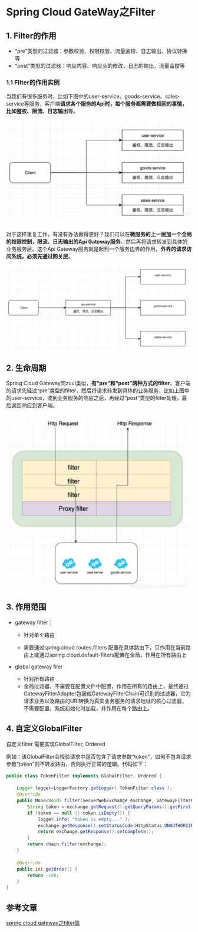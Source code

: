# Spring Cloud GateWay之Filter

## 1. Filter的作用

- “pre”类型的过滤器：参数校验、权限校验、流量监控、日志输出、协议转换等
- “post”类型的过滤器：响应内容、响应头的修改，日志的输出，流量监控等

### 1.1 Filter的作用实例

当我们有很多服务时，比如下图中的user-service、goods-service、sales-service等服务，客户端**请求各个服务的Api时，每个服务都需要做相同的事情，比如鉴权、限流、日志输出**等。

![image-20200119210223296](./img/image-20200119210223296.png)

对于这样重复工作，有没有办法做得更好？我们可以在**微服务的上一层加一个全局的权限控制，限流、日志输出的Api Gateway服务**。然后再将请求转发到具体的业务服务层。这个Api Gateway服务就是起到一个服务边界的作用，**外界的请求访问系统，必须先通过网关层**。

![image-20200119210408713](./img/image-20200119210408713.png)

## 2. 生命周期

Spring Cloud Gateway同zuul类似，**有“pre”和“post”两种方式的filter**。客户端的请求先经过“pre”类型的filter，然后将请求转发到具体的业务服务，比如上图中的user-service，收到业务服务的响应之后，再经过“post”类型的filter处理，最后返回响应到客户端。

![image-20200119210640782](./img/image-20200119210640782.png)

## 3. 作用范围

- gateway filter：

  - 针对单个路由

  - 需要通过spring.cloud.routes.filters 配置在具体路由下，只作用在当前路由上或通过spring.cloud.default-filters配置在全局，作用在所有路由上

- global gateway filer

  - 针对所有路由
  - 全局过滤器，不需要在配置文件中配置，作用在所有的路由上，最终通过GatewayFilterAdapter包装成GatewayFilterChain可识别的过滤器，它为请求业务以及路由的URI转换为真实业务服务的请求地址的核心过滤器，不需要配置，系统初始化时加载，并作用在每个路由上。
    

## 4. 自定义GlobalFilter

自定义filter 需要实现GlobalFilter, Ordered

例如：该GlobalFilter会校验请求中是否包含了请求参数“token”，如何不包含请求参数“token”则不转发路由，否则执行正常的逻辑。代码如下：

```java
public class TokenFilter implements GlobalFilter, Ordered {

    Logger logger=LoggerFactory.getLogger( TokenFilter.class );
    @Override
    public Mono<Void> filter(ServerWebExchange exchange, GatewayFilterChain chain) {
        String token = exchange.getRequest().getQueryParams().getFirst("token");
        if (token == null || token.isEmpty()) {
            logger.info( "token is empty..." );
            exchange.getResponse().setStatusCode(HttpStatus.UNAUTHORIZED);
            return exchange.getResponse().setComplete();
        }
        return chain.filter(exchange);
    }

    @Override
    public int getOrder() {
        return -100;
    }
}
```

## 参考文章

[spring cloud gateway之filter篇](https://blog.csdn.net/forezp/article/details/85057268)

